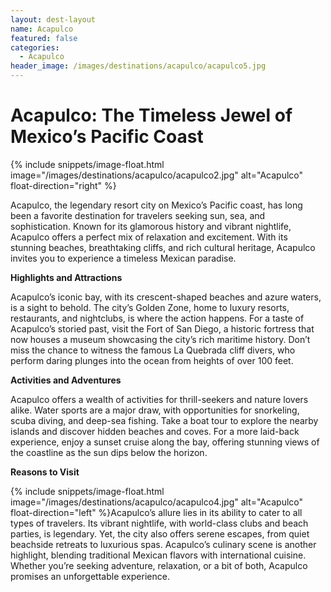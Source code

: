 ```yaml
---
layout: dest-layout
name: Acapulco
featured: false
categories:
  - Acapulco
header_image: /images/destinations/acapulco/acapulco5.jpg
---
```

# **Acapulco: The Timeless Jewel of Mexico’s Pacific Coast**

{% include snippets/image-float.html image="/images/destinations/acapulco/acapulco2.jpg" alt="Acapulco" float-direction="right" %}

Acapulco, the legendary resort city on Mexico’s Pacific coast, has long been a favorite destination for travelers seeking sun, sea, and sophistication. Known for its glamorous history and vibrant nightlife, Acapulco offers a perfect mix of relaxation and excitement. With its stunning beaches, breathtaking cliffs, and rich cultural heritage, Acapulco invites you to experience a timeless Mexican paradise.

**Highlights and Attractions**

Acapulco’s iconic bay, with its crescent-shaped beaches and azure waters, is a sight to behold. The city’s Golden Zone, home to luxury resorts, restaurants, and nightclubs, is where the action happens. For a taste of Acapulco’s storied past, visit the Fort of San Diego, a historic fortress that now houses a museum showcasing the city’s rich maritime history. Don’t miss the chance to witness the famous La Quebrada cliff divers, who perform daring plunges into the ocean from heights of over 100 feet.

**Activities and Adventures**

Acapulco offers a wealth of activities for thrill-seekers and nature lovers alike. Water sports are a major draw, with opportunities for snorkeling, scuba diving, and deep-sea fishing. Take a boat tour to explore the nearby islands and discover hidden beaches and coves. For a more laid-back experience, enjoy a sunset cruise along the bay, offering stunning views of the coastline as the sun dips below the horizon.

**Reasons to Visit**

{% include snippets/image-float.html image="/images/destinations/acapulco/acapulco4.jpg" alt="Acapulco" float-direction="left" %}Acapulco’s allure lies in its ability to cater to all types of travelers. Its vibrant nightlife, with world-class clubs and beach parties, is legendary. Yet, the city also offers serene escapes, from quiet beachside retreats to luxurious spas. Acapulco’s culinary scene is another highlight, blending traditional Mexican flavors with international cuisine. Whether you’re seeking adventure, relaxation, or a bit of both, Acapulco promises an unforgettable experience.